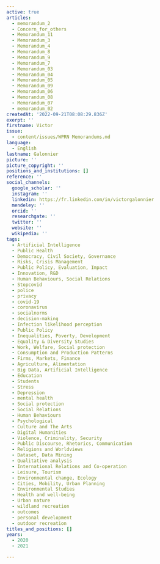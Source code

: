 ```yaml
---
active: true
articles:
  - memorandum_2
  - Concern_for_others
  - Memorandum_11
  - Memorandum_3
  - Memorandum_4
  - Memorandum_8
  - Memorandum_9
  - Memorandum_7
  - Memorandum_03
  - Memorandum_04
  - Memorandum_05
  - Memorandum_09
  - Memorandum_06
  - Memorandum_08
  - Memorandum_07
  - memorandum_02
createdAt: '2022-09-21T08:08:29.836Z'
exerpt: ''
firstname: Victor
issue:
  - content/issues/WPRN Memorandums.md
language:
  - English
lastname: Galonnier
picture: ''
picture_copyright: ''
positions_and_institutions: []
reference: ''
social_channels:
  google_scholar: ''
  instagram: ''
  linkedin: https://fr.linkedin.com/in/victorgalonnier
  mendeley: ''
  orcid: ''
  researchgate: ''
  twitter: ''
  website: ''
  wikipedia: ''
tags:
  - Artificial Intelligence
  - Public Health
  - Democracy, Civil Society, Governance
  - Risks, Crisis Management
  - Public Policy, Evaluation, Impact
  - Innovation, R&D
  - Human Behaviours, Social Relations
  - Stopcovid
  - police
  - privacy
  - covid-19
  - coronavirus
  - socialnorms
  - decision-making
  - Infection likelihood perception
  - Public Policy
  - Inequalities, Poverty, Development
  - Equality & Diversity Studies
  - Work, Welfare, Social protection
  - Consumption and Production Patterns
  - Firms, Markets, Finance
  - Agriculture, Alimentation
  - Big Data, Artificial Intelligence
  - Education
  - Students
  - Stress
  - Depression
  - mental health
  - Social protection
  - Social Relations
  - Human Behaviours
  - Psychological
  - Culture and The Arts
  - Digital Humanities
  - Violence, Criminality, Security
  - Public Discourse, Rhetorics, Communication
  - Religions and Worldviews
  - Dataset, Data Mining
  - Qualitative analysis
  - International Relations and Co-operation
  - Leisure, Tourism
  - Environmental change, Ecology
  - Cities, Mobility, Urban Planning
  - Environmental Studies
  - Health and well-being
  - Urban nature
  - wildland recreation
  - outcomes
  - personal development
  - outdoor recreation
titles_and_positions: []
years:
  - 2020
  - 2021

---
```

